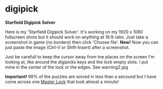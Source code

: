 # digipick
**Starfield Digipick Solver**

Here is my 'Starfield Digipick Solver'. It's working on my 1920 x 1080 fullscreen shots but it should work on anything at 16:9 ratio. Just take a screenshot in game (no borders) then click 'Choose file'. **New!** Now you can just paste the image (Ctrl-V or Shift-Insert) after a screenshot.

Just be carefull to keep the cursor away from tne places on the screen I'm looking at, like around the digipicks keys and the lock empty slots. I put mine in the center of the lock or the edges. See warning2.jpg

**Important!** 99% of the puzzles are solved in less than a secound but I have come across one [Master Lock](https://github.com/shirha/digipick/blob/69647cfcafbffa1e69edec72eb7436d90be0d7bd/1%20min%20Mater%20Lock.png?raw=true) that took almost a minute!

<!--
**note:** In the solved-master-lock.jpg, `n` is the number of recursive calls to `solveLock2()` and elapse runtime is in `ms`.

`solveLock2()` was an attempt to speed up the original `solveLock()` and it did decrease the number of recursive calls, but it was a disappointment in the reduction of runtime. You get the old solver by clicking the checkbox. 

Also, if you `[Choose file]` and it's the same file, nothing gets triggered. Default browser behaviour <sub><sup>☹️</sup></sub>

```
solveLock2()
n: 6941, 102.2 ms, lock,[pins]: [1,[3,4,10,14],ø,ø,0,[1,7,8,14], ...

solveLock()
n: 102522, 110.7 ms, lock,[pins]: [1,[3,4,10,14],ø,ø,0,[1,7,8,14], ...
```
-->
